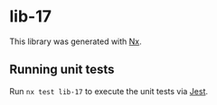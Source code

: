 # lib-17

This library was generated with [Nx](https://nx.dev).

## Running unit tests

Run `nx test lib-17` to execute the unit tests via [Jest](https://jestjs.io).
